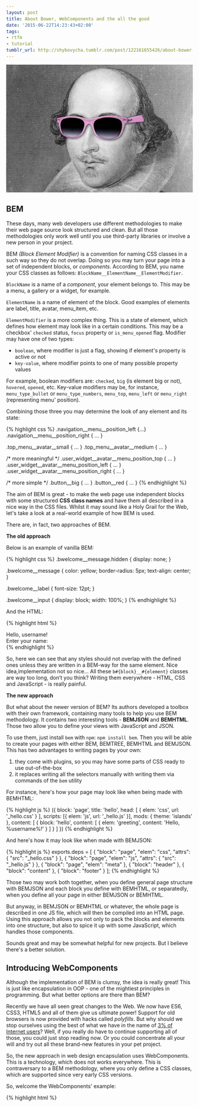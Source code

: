 ```yaml
---
layout: post
title: About Bower, WebComponents and the all the good
date: '2015-06-22T14:23:43+02:00'
tags:
- rtfm
- tutorial
tumblr_url: http://shybovycha.tumblr.com/post/122161655426/about-bower-webcomponents-and-the-all-the-good
---
```


<img src="/images/Pg-02-shakespeare-getty.jpeg" class="img-responsive img-sm img-rounded pull-right">

## BEM

These days, many web developers use different methodologies to make their web page source look structured and clean. But all those methodologies only work well until you use third-party libraries or involve a new person in your project.

<!--more-->

BEM *(Block Element Modifier)* is a convention for naming CSS classes in a such way so they do not overlap.
Doing so you may turn your page into a set of independent blocks, or *components*. According to BEM,
you name your CSS classes as follows: `BlockName__ElementName__ElementModifier`.

`BlockName` is a name of a *component*, your element belongs to. This may be a menu, a gallery or a widget,
for example.

`ElementName` is a name of element of the block. Good examples of elements are label, title, avatar, menu_item,
etc.

`ElementModifier` is a more complex thing. This is a state of element, which defines how element may look
like in a certain conditions. This may be a checkbox' `checked` status, `focus` property or `is_menu_opened`
flag. Modifier may have one of two types:

* `boolean`, where modifier is just a flag, showing if element's property is active or not
* `key-value`, where modifier points to one of many possible property values

For example, boolean modifiers are: `checked`, `big` (is element big or not), `hovered`, `opened`, etc.
Key-value modifiers may be, for instance, `menu_type_bullet` or `menu_type_numbers`, `menu_top`, `menu_left`
or `menu_right` (representing menu' position).

Combining those three you may determine the look of any element and its state:

{% highlight css %}
.navigation__menu__position_left {...}
.navigation__menu__position_right { ... }

.top_menu__avatar__small { ... }
.top_menu__avatar__medium { ... }

/* more meaningful */
.user_widget__avatar__menu_position_top { ... }
.user_widget__avatar__menu_position_left { ... }
.user_widget__avatar__menu_position_right { ... }

/* more simple */
.button__big { ... }
.button__red { ... }
{% endhighlight %}

The aim of BEM is great - to make the web page use independent blocks with some structured **CSS class names** and have them all described in a nice way in the CSS files. Whilst it may sound like a Holy Grail for the Web, let's take a look at a real-world example of how BEM is used.

There are, in fact, two approaches of BEM.

**The old approach**

Below is an example of vanilla BEM:

{% highlight css %}
.bwelcome__message.hidden {
    display: none;
}

.bwelcome__message {
    color: yellow;
    border-radius: 5px;
    text-align: center;
}

.bwelcome__label {
    font-size: 12pt;
}

.bwelcome__input {
    display: block;
    width: 100%;
}
{% endhighlight %}

And the HTML:

{% highlight html %}
<div class="bwelcome">
<div class="bwelcome__message hiddent">Hello, username!</div>
<div class="bwelcome__label">Enter your name:</div>
<div class="bwelcome__input"></div>
</div>
{% endhighlight %}

So, here we can see that any styles should not overlap with the defined ones unless they are written in a BEM-way for the same element. Nice idea,implementation not so nice… All these `b#{block}__#{element}` classes are way too long, don’t you think? Writing them everywhere - HTML, CSS and JavaScript - is really painful.

**The new approach**

But what about the newer version of BEM? Its authors developed a toolbox with their own framework,
containing many tools to help you use BEM methodology. It contains two interesting tools - **BEMJSON**
and **BEMHTML**. Those two allow you to define your views with JavaScript and JSON.

To use them, just install `bem` with `npm`: `npm install bem`. Then you will be able to create your pages
with either BEM, BEMTREE, BEMHTML and BEMJSON. This has two advantages to writing pages by your own:

1. they come with plugins, so you may have some parts of CSS ready to use out-of-the-box
2. it replaces writing all the selectors manually with writing them via commands of the `bem` utility

For instance, here's how your page may look like when being made with BEMHTML:

{% highlight js %}
({
     block: 'page',
     title: 'hello',
     head: [
         { elem: 'css', url: '_hello.css' }
     ],
     scripts: [{ elem: 'js', url: '_hello.js' }],
     mods: { theme: 'islands' },
     content: [
         {
             block: 'hello',
             content: [
                 {
                     elem: 'greeting',
                     content: 'Hello, %username%!'
                  }
             ]
         }
     ]
 })
{% endhighlight %}

And here's how it may look like when made with BEMJSON:

{% highlight js %}
exports.deps = [
    {
        "block": "page",
        "elem": "css",
        "attrs": { "src": "_hello.css" }
    },
    {
        "block": "page",
        "elem": "js",
        "attrs": { "src": "_hello.js" }
    },
    {
        "block": "page",
        "elem": "meta"
    },
    {
        "block": "header"
    },
    {
        "block": "content"
    },
    {
        "block": "footer"
    }
];
{% endhighlight %}

Those two may work both together, when you define general page structure with BEMJSON and each block you
define with BEMHTML, or separatedly, when you define all your page in either BEMJSON or BEMHTML.

But anyway, in BEMJSON or BEMHTML or whatever, the whole page is described in one JS file, which will then be compiled into an HTML page. Using this approach allows you not only to pack the blocks and elements into one structure, but also to spice it up with some JavaScript, which handles those components.

Sounds great and may be somewhat helpful for new projects. But I believe there's a better solution.

## Introducing WebComponents

Although the implementation of BEM is clumsy, the idea is really great! This is just like encapsulation in OOP - one of the mightiest principles in programming. But what better options are there than BEM?

Recently we have all seen great changes to the Web. We now have ES6, CSS3, HTML5 and all of them give us ultimate power! Support for old browsers is now provided with hacks called *polyfills*. But why should we stop ourselves using the best of what we have in the name of [3% of Internet users](http://gs.statcounter.com/#browser_version-ww-monthly-201405-201505)? Well, if you really do have to continue supporting all of those, you could just stop reading now. Or you could concentrate all your will and try out all these brand-new features in your pet project.

So, the new approach in web design encapsulation uses WebComponents. This is a technology, which does not
works everywhere. This is contraversary to a BEM methodology, where you only define a CSS classes, which
are supported since very early CSS versions.

So, welcome the WebComponents' example:

{% highlight html %}
<template id="welcome-component">
      <style>
        .message {
          background-color: #fea;
          padding: 10px 20px;
          text-align: left;
          border-radius: 5px;
          font-family: Arial;
        }
      </style>

      <div class="message">Hello, !</div>
    </template>

    <div class="shadow-host"></div>
    <div class="message">Non-component message</div>

    <script type="text/javascript">
    var host = document.querySelector('.shadow-host'),
        template = document.querySelector('#welcome-component'),
        shadow = host.createShadowRoot();

    shadow.appendChild(template.content);
    </script>
{% endhighlight %}

This code may not look so good, as it might, but it works like a charm!

<p><a href="http://codepen.io/shybovycha/pen/gpGJOV"><figure data-orig-width="660" data-orig-height="79" class="tmblr-full"><img src="https://40.media.tumblr.com/08701b6b73d8dcf7c78f1ba163d7f44f/tumblr_inline_nqciwfuAqT1qh5oee_540.png" alt="image" data-orig-width="660" data-orig-height="79"/></figure></a></p>

This example is a bit ugly - it has both CSS, HTML and JavaScript mixed in a single file, but we’ll deal with it for a short time. Just think of the power you’ve got! You can define your own… well, it’s certainly kinda components! It is a bit uncomfortable to paste onto a page… and they are hardly ready to be used with something like Angular.

Well, yeah, this is as ugly as BEM.

But now you defined a component of your web-page, which you can then reuse with copying just one portion
of XHTML in place. And placing it inside a totally different web page will not break it down - both
HTML and CSS are separated and isolated and will not overlap with any other style or martkup. But
let’s try out our web component!

## Bower

Earlier I did not need to use any package managers except `gem` and `apt-get`. Yet, I was not so stupid as to install all the javascript libraries my project needs with RubyGems. On my projects I had to download the necessary library versions and store them in the `assets/javascripts` directory. Forever. Or at the very least an upgrade was needed.

But then I tried Bower. It was so easy to manage my assets! So I highly recommend this way to you, dear Reader!

To use Bower from scratch on a brand new project, you need to

1. install Bower with `npm`
2. ininitialize your project with `bower init`
3. define dependencies in the `dependencies` object in your new `bower.json` file
4. install them with `bower install`

Then you should end up with all your libraries in the `bower_components` directory. And that’s it! Every package has its own dir. So you can keep track of all the versions etc.

## Polymer

Let’s start cooking our demo with [Polymer](https://www.polymer-project.org/). First, initialize the Bower project and add this section to your fresh `bower.json` file:

{% highlight js %}
"dependencies": {
    "polymer": "Polymer/polymer#^1.0.0"
}
{% endhighlight %}

Then run `bower install`. This will provide you with all the stuff you need.

Now we will move our pretty `welcome-component` to a new place. Create two files:`welcome-component.html` and `index.html`. Fill the last one with [Emmet](http://docs.emmet.io/):

{% highlight jade %}
html:5
{% endhighlight %}

*(you need to hit the “Expand” key, formerly Tab, at the end of this single line while editing the`index.html`* *file in an Emmet-powered editor)*. And add just a single line within the HTML’ `<body>` tag:

{% highlight html %}
<welcome-component></welcome-component>
{% endhighlight %}

Now let’s define our new component in `welcome-component.html`:

{% highlight html %}
 <dom-module id="welcome-component">
    <style>
        .message {
          background-color: #fea;
          padding: 10px 20px;
          text-align: left;
          border-radius: 5px;
          font-family: Arial;
        }
      </style>

      <template>
        <div class="message">Hello, !</div>
      </template>

    <script>
      Polymer({
        is: "welcome-component"
      });
    </script>
  </dom-module>
{% endhighlight %}

Now, import the component at the ” tag of the `index.html` file:

{% highlight html %}
<link rel="import" href="bower_components/polymer/polymer.html" /> <!-- imports Polymer -->
<link rel="import" href="welcome-component.html" /> <!-- imports our component -->
{% endhighlight %}

To run this quickly, you might want to use `http-server` from `npm`:

{% highlight bash %}
http-server -o --cors
{% endhighlight %}

And voila! We’ve just made a nice web component, which could be used really simply. And the code is totally clean!

If you look at the HTML source, you’d see a beautiful DOM structure: we’ve got our `<div class="message">` within the `<welcome-component>` tag. And its style will never affect any other elements, even when you create another `<div>` outside the `<welcome-component>`. Seriously, you can try it!

Yeah, I know we’ve used Polymer and that’s cheating. But think of it as of a temporary hack you will remove when your browser starts supporting custom tags.

## Custom attributes for custom tags

Now, the last thing I’d like to show is the attributes for our custom components. We’d like to pass some data to our brand new components easily, right? So, let’s define a `name` attribute, which we’ll show instead of it!

To do this, we shall use two Polymer features. First of all, let’s define our attribute, adding this section to our `Polymer()` call:

{% highlight js %}
Polymer({
    ...
    properties: {
      name: {
        type: String
      }
    }
    ...
});
{% endhighlight %}

Now that we’ve defined our attribute THAT simply, we should use it somehow. Polymer allows us to define a method, which will be called once the component gets inserted into a webpage:

{% highlight js %}
Polymer({
    ...
    ready: function() {
      this.querySelector('.message').innerHTML = `Hello, ${this.name}!`
    }
    ...
});
{% endhighlight %}

As long as you're riding <s>IOJS</s> NodeJS 5.0+, you can use the ES6 string interpolation feature, as in the example above =) Here, the `this` variable is bound to the `<welcome-component>` tag. So in order to change the `.message` tag's HTML, we need to find it first. For this purpose I’ve used the HTML5 `querySelector` method.

Cool enough, right?

## Conclusion goes here

To end-up this short tutorial on WebComponents, I would like to suggest you to read some other tutorials, especially the [WebComponents website](http://webcomponents.org/articles). And never stop trying something new!
